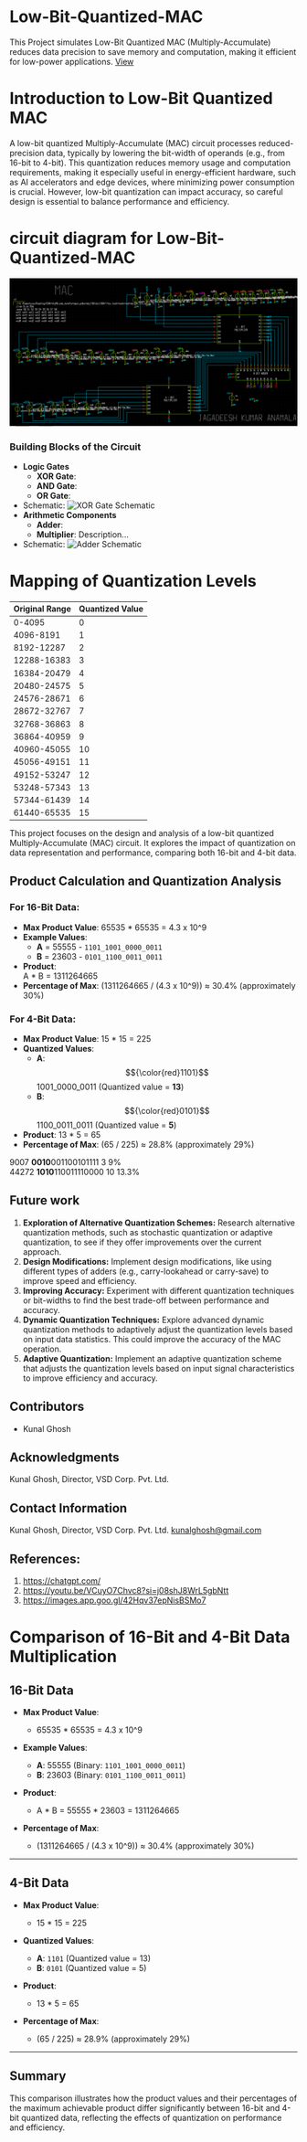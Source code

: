 # Low-Bit-Quantized-MAC
This Project simulates Low-Bit Quantized MAC (Multiply-Accumulate) reduces data precision to save memory and computation, making it efficient for low-power applications.
[ View ](https://github.com/JagadeeshAJK/Low-Bit-Quantized-MAC/blob/main/low-bit%20quantised%20MAC.pdf)



# Introduction to Low-Bit Quantized MAC

A low-bit quantized Multiply-Accumulate (MAC) circuit processes reduced-precision data, typically by lowering the bit-width of operands (e.g., from 16-bit to 4-bit). This quantization reduces memory usage and computation requirements, making it especially useful in energy-efficient hardware, such as AI accelerators and edge devices, where minimizing power consumption is crucial. However, low-bit quantization can impact accuracy, so careful design is essential to balance performance and efficiency.



# circuit diagram for Low-Bit-Quantized-MAC
 ![pro](https://github.com/JagadeeshAJK/Low-Bit-Quantized-MAC/blob/main/project.png)

### Building Blocks of the Circuit 
- **Logic Gates**
  - **XOR Gate**:
  - **AND Gate**:
  - **OR Gate**:
- Schematic: ![XOR Gate Schematic](path/to/xor_gate_schematic.png)
- **Arithmetic Components**
  - **Adder**: 
  - **Multiplier**: Description...
- Schematic: ![Adder Schematic](path/to/adder_schematic.png)


# Mapping of Quantization Levels
| Original Range | Quantized Value |
|----------------|-----------------|
| 0-4095         | 0               |
| 4096-8191      | 1               |
| 8192-12287     | 2               |
| 12288-16383    | 3               |
| 16384-20479    | 4               |
| 20480-24575    | 5               |
| 24576-28671    | 6               |
| 28672-32767    | 7               |
| 32768-36863    | 8               |
| 36864-40959    | 9               |
| 40960-45055    | 10              |
| 45056-49151    | 11              |
| 49152-53247    | 12              |
| 53248-57343    | 13              |
| 57344-61439    | 14              |
| 61440-65535    | 15              |








This project focuses on the design and analysis of a low-bit quantized Multiply-Accumulate (MAC) circuit. It explores the impact of quantization on data representation and performance, comparing both 16-bit and 4-bit data.

## Product Calculation and Quantization Analysis

### For 16-Bit Data:
- **Max Product Value**: 
  65535 * 65535 = 4.3 x 10^9
- **Example Values**: 
  - **A** = 55555 -  `1101_1001_0000_0011`
  - **B** = 23603 -  `0101_1100_0011_0011`
- **Product**:      
  A * B = 1311264665
- **Percentage of Max**: 
  (1311264665 / (4.3 x 10^9)) ≈ 30.4% (approximately 30%)

### For 4-Bit Data:
- **Max Product Value**: 
  15 * 15 = 225
- **Quantized Values**: 
  - **A**:  $${\color{red}1101}$$ 1001_0000_0011 (Quantized value = **13**)
  - **B**: $${\color{red}0101}$$ 1100_0011_0011 (Quantized value = **5**)
- **Product**: 
  13 * 5 = 65
- **Percentage of Max**: 
  (65 / 225) ≈ 28.8% (approximately 29%)






















9007     **0010**001100101111  3     9%<br>
44272    **1010**110011110000  10       13.3%


## Future work 
1. **Exploration of Alternative Quantization Schemes:** Research alternative quantization methods, such as stochastic quantization or adaptive quantization, to see if they offer improvements over the current approach.<br>
2. **Design Modifications:** Implement design modifications, like using different types of adders (e.g., carry-lookahead or carry-save) to improve speed and efficiency.<br>
3. **Improving Accuracy:** Experiment with different quantization techniques or bit-widths to find the best trade-off between performance and accuracy.<br>
4. **Dynamic Quantization Techniques:** Explore advanced dynamic quantization methods to adaptively adjust the quantization levels based on input data statistics. This could improve the accuracy of the MAC operation.<br>
5. **Adaptive Quantization:** Implement an adaptive quantization scheme that adjusts the quantization levels based on input signal characteristics to improve efficiency and accuracy.<br>

## Contributors
- Kunal Ghosh
## Acknowledgments
Kunal Ghosh, Director, VSD Corp. Pvt. Ltd.
## Contact Information
Kunal Ghosh, Director, VSD Corp. Pvt. Ltd. kunalghosh@gmail.com
## References:
1. https://chatgpt.com/
2.	https://youtu.be/VCuyO7Chvc8?si=j08shJ8WrL5gbNtt
3.	https://images.app.goo.gl/42Hqv37epNisBSMo7




# Comparison of 16-Bit and 4-Bit Data Multiplication

## 16-Bit Data

- **Max Product Value**: 
  - 65535 * 65535 = 4.3 x 10^9

- **Example Values**:
  - **A**: 55555 (Binary: `1101_1001_0000_0011`)
  - **B**: 23603 (Binary: `0101_1100_0011_0011`)

- **Product**:
  - A * B = 55555 * 23603 = 1311264665

- **Percentage of Max**:
  - (1311264665 / (4.3 x 10^9)) ≈ 30.4% (approximately 30%)

---

## 4-Bit Data

- **Max Product Value**:
  - 15 * 15 = 225

- **Quantized Values**:
  - **A**: `1101` (Quantized value = 13)
  - **B**: `0101` (Quantized value = 5)

- **Product**:
  - 13 * 5 = 65

- **Percentage of Max**:
  - (65 / 225) ≈ 28.9% (approximately 29%)

---

## Summary

This comparison illustrates how the product values and their percentages of the maximum achievable product differ significantly between 16-bit and 4-bit quantized data, reflecting the effects of quantization on performance and efficiency.




